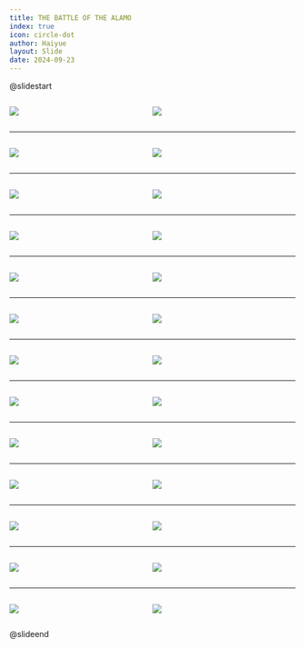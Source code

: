 ```yaml
---
title: THE BATTLE OF THE ALAMO
index: true
icon: circle-dot
author: Haiyue
layout: Slide
date: 2024-09-23
---
```

 
@slidestart

<div style="display:flex">
<div style="flex:1">

![](/reading/english/Level-V/THE%20BATTLE%20OF%20THE%20ALAMO/001.webp)
</div>
<div style="flex:1">

![](/reading/english/Level-V/THE%20BATTLE%20OF%20THE%20ALAMO/002.webp)
</div>
</div>

---

<div style="display:flex">
<div style="flex:1">

![](/reading/english/Level-V/THE%20BATTLE%20OF%20THE%20ALAMO/003.webp)
</div>
<div style="flex:1">

![](/reading/english/Level-V/THE%20BATTLE%20OF%20THE%20ALAMO/004.webp)
</div>
</div>

---

<div style="display:flex">
<div style="flex:1">

![](/reading/english/Level-V/THE%20BATTLE%20OF%20THE%20ALAMO/005.webp)
</div>
<div style="flex:1">

![](/reading/english/Level-V/THE%20BATTLE%20OF%20THE%20ALAMO/006.webp)
</div>
</div>

---

<div style="display:flex">
<div style="flex:1">

![](/reading/english/Level-V/THE%20BATTLE%20OF%20THE%20ALAMO/007.webp)
</div>
<div style="flex:1">

![](/reading/english/Level-V/THE%20BATTLE%20OF%20THE%20ALAMO/008.webp)
</div>
</div>

---

<div style="display:flex">
<div style="flex:1">

![](/reading/english/Level-V/THE%20BATTLE%20OF%20THE%20ALAMO/009.webp)
</div>
<div style="flex:1">

![](/reading/english/Level-V/THE%20BATTLE%20OF%20THE%20ALAMO/010.webp)
</div>
</div>

---

<div style="display:flex">
<div style="flex:1">

![](/reading/english/Level-V/THE%20BATTLE%20OF%20THE%20ALAMO/011.webp)
</div>
<div style="flex:1">

![](/reading/english/Level-V/THE%20BATTLE%20OF%20THE%20ALAMO/012.webp)
</div>
</div>

---

<div style="display:flex">
<div style="flex:1">

![](/reading/english/Level-V/THE%20BATTLE%20OF%20THE%20ALAMO/013.webp)
</div>
<div style="flex:1">

![](/reading/english/Level-V/THE%20BATTLE%20OF%20THE%20ALAMO/014.webp)
</div>
</div>

---

<div style="display:flex">
<div style="flex:1">

![](/reading/english/Level-V/THE%20BATTLE%20OF%20THE%20ALAMO/015.webp)
</div>
<div style="flex:1">

![](/reading/english/Level-V/THE%20BATTLE%20OF%20THE%20ALAMO/016.webp)
</div>
</div>

---

<div style="display:flex">
<div style="flex:1">

![](/reading/english/Level-V/THE%20BATTLE%20OF%20THE%20ALAMO/017.webp)
</div>
<div style="flex:1">

![](/reading/english/Level-V/THE%20BATTLE%20OF%20THE%20ALAMO/018.webp)
</div>
</div>

---

<div style="display:flex">
<div style="flex:1">

![](/reading/english/Level-V/THE%20BATTLE%20OF%20THE%20ALAMO/019.webp)
</div>
<div style="flex:1">

![](/reading/english/Level-V/THE%20BATTLE%20OF%20THE%20ALAMO/020.webp)
</div>
</div>

---

<div style="display:flex">
<div style="flex:1">

![](/reading/english/Level-V/THE%20BATTLE%20OF%20THE%20ALAMO/021.webp)
</div>
<div style="flex:1">

![](/reading/english/Level-V/THE%20BATTLE%20OF%20THE%20ALAMO/022.webp)
</div>
</div>

---

<div style="display:flex">
<div style="flex:1">

![](/reading/english/Level-V/THE%20BATTLE%20OF%20THE%20ALAMO/023.webp)
</div>
<div style="flex:1">

![](/reading/english/Level-V/THE%20BATTLE%20OF%20THE%20ALAMO/024.webp)
</div>
</div>

---

<div style="display:flex">
<div style="flex:1">

![](/reading/english/Level-V/THE%20BATTLE%20OF%20THE%20ALAMO/025.webp)
</div>
<div style="flex:1">

![](/reading/english/Level-V/THE%20BATTLE%20OF%20THE%20ALAMO/026.webp)
</div>
</div>

@slideend